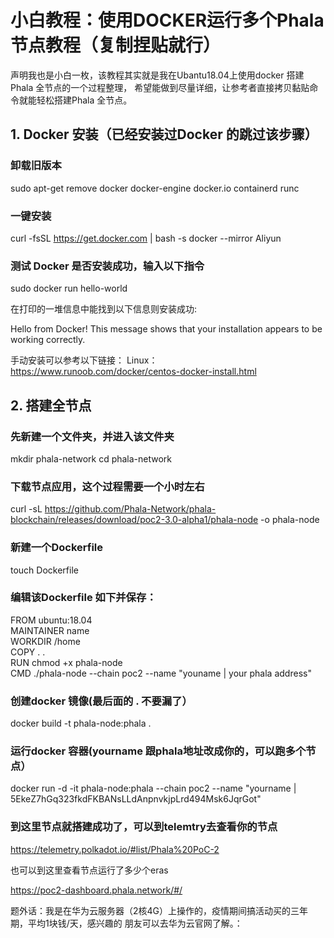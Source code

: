 # 小白教程：使用DOCKER运行多个Phala节点教程（复制捏贴就行）
声明我也是小白一枚，该教程其实就是我在Ubantu18.04上使用docker 搭建Phala 全节点的一个过程整理，
希望能做到尽量详细，让参考者直接拷贝黏贴命令就能轻松搭建Phala 全节点。

## 1. Docker 安装（已经安装过Docker 的跳过该步骤）

### 卸载旧版本

   sudo apt-get remove docker docker-engine docker.io containerd runc

### 一键安装
 
  curl -fsSL https://get.docker.com | bash -s docker --mirror Aliyun

### 测试 Docker 是否安装成功，输入以下指令

  sudo docker run hello-world

在打印的一堆信息中能找到以下信息则安装成功:

Hello from Docker!
This message shows that your installation appears to be working correctly.

手动安装可以参考以下链接：
Linux：https://www.runoob.com/docker/centos-docker-install.html 

## 2. 搭建全节点

### 先新建一个文件夹，并进入该文件夹
  
   mkdir phala-network 
   cd phala-network
   
### 下载节点应用，这个过程需要一个小时左右

   curl -sL https://github.com/Phala-Network/phala-blockchain/releases/download/poc2-3.0-alpha1/phala-node -o phala-node

### 新建一个Dockerfile

   touch Dockerfile

### 编辑该Dockerfile 如下并保存：

  FROM ubuntu:18.04  
  MAINTAINER name  
  WORKDIR  /home  
  COPY . .  
  RUN chmod +x phala-node  
  CMD ./phala-node --chain poc2 --name "youname | your phala address" 

### 创建docker 镜像(最后面的 . 不要漏了）

  docker build -t phala-node:phala .

### 运行docker 容器(yourname 跟phala地址改成你的，可以跑多个节点）

  docker run -d -it phala-node:phala --chain poc2 --name "yourname | 5EkeZ7hGq323fkdFKBANsLLdAnpnvkjpLrd494Msk6JqrGot"

### 到这里节点就搭建成功了，可以到telemtry去查看你的节点

https://telemetry.polkadot.io/#list/Phala%20PoC-2

也可以到这里查看节点运行了多少个eras

https://poc2-dashboard.phala.network/#/


题外话：我是在华为云服务器（2核4G）上操作的，疫情期间搞活动买的三年期，平均1块钱/天，感兴趣的
朋友可以去华为云官网了解。：
